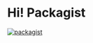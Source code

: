 # Hi! Packagist
[![packagist](https://img.shields.io/packagist/v/y0x54a/hi-packagist)](https://packagist.org/packages/y0x54a/hi-packagist)
